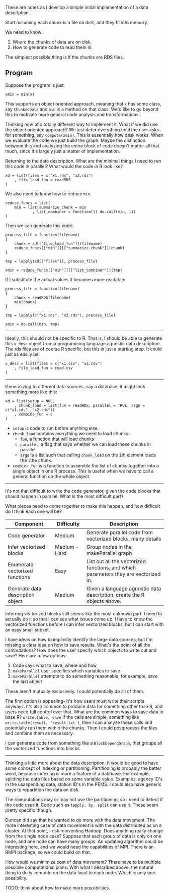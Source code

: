 These are notes as I develop a simple initial implementation of a data description.

Start assuming each chunk is a file on disk, and they fit into memory.

We need to know:
1. Where the chunks of data are on disk.
2. How to generate code to read them in.

The simplest possible thing is if the chunks are RDS files.

## Program

Suppose the program is just:

```{r}
xmin = min(x)
```

This supports an object oriented approach, meaning that `x` has some class, say `ChunkedData` and `min` is a method on that class.
We'd like to go beyond this to motivate more general code analysis and transformations.

Thinking now of a totally different way to implement it.
What if we did use the object oriented approach?
We just defer everything until the user asks for something, say `compute(xmin)`.
This is essentially how dask works.
When we evaluate the code we just build the graph.
Maybe the distinction between this and analyzing the entire block of code doesn't matter all that much, since it's largely just a matter of implementation.

Returning to the data description.
What are the minimal things I need to run this code in parallel?
What would the code in R look like?

```{r}
xd = list(files = c("x1.rds", "x2.rds")
    , file_load_fun = readRDS
)
```

We also need to know how to reduce `min`.

```{r}
reduce_funcs = list(
    min = list(summarize_chunk = min
            , list_combiner = function(l) do.call(min, l))
)
```

Then we can generate this code:

```{r}
process_file = function(filename)
{
    chunk = xd[["file_load_fun"]](filename)
    reduce_funcs[["min"]][["summarize_chunk"]](chunk)
}

tmp = lapply(xd[["files"]], process_file)

xmin = reduce_funcs[["min"]][["list_combiner"]](tmp)
```

If I substitute the actual values it becomes more readable:

```{r}
process_file = function(filename)
{
    chunk = readRDS(filename)
    min(chunk)
}

tmp = lapply(c("x1.rds", "x2.rds"), process_file)

xmin = do.call(min, tmp)
```

-------

Ideally, this should not be specific to R.
That is, I should be able to generate this `x_desc` object from a programming language agnostic data description.
The rds files are of course R specific, but this is just a starting step.
It could just as easily be:

```{r}
x_desc = list(files = c("x1.csv", "x2.csv")
    , file_load_fun = read.csv
)
```

-------

Generalizing to different data sources, say a database, it might look something more like this:

```{r}
xd = list(setup = NULL
    , chunk_load = list(fun = readRDS, parallel = TRUE, args = c("x1.rds", "x2.rds"))
    , combine_fun = c
)
```

- `setup` is code to run before anything else.
- `chunk_load` contains everything we need to load chunks:
    - `fun`, a function that will load chunks
    - `parallel`, a flag that says whether we can load these chunks in parallel
    - `args` is a list such that calling `chunk_load` on the `i`th element loads the `i`the chunk.
- `combine_fun` is a function to assemble the list of chunks together into a single object in one R process.
    This is useful when we have to call a general function on the whole object.

------------------------------------------------------------

It's not that difficult to write the code generator, given the code blocks that should happen in parallel.
What is the most difficult part?

What pieces need to come together to make this happen, and how difficult do I think each one will be?

Component   |   Difficulty  |   Description   
------------|---------------|-------------------------------
Code generator  |   Medium     |   Generate parallel code from vectorized blocks, many details
Infer vectorized blocks |   Medium - Hard | Group nodes in the makeParallel graph
Enumerate vectorized functions  |   Easy    | List out all the vectorized functions, and which parameters they are vectorized in.
Generate data description object  |   Medium    | Given a language agnostic data description, create the R objects above.

Inferring vectorized blocks still seems like the most unknown part.
I need to actually do it so that I can see what issues come up.
I have to know the vectorized functions before I can infer vectorized blocks, but I can start with an easy small subset.

I have ideas on how to implicitly identify the large data sources, but I'm missing a clear idea on how to save results.
What's the point of all the computations?
How does the user specify which objects to write out and save?
Here are a few options:

1. Code says what to save, where and how
1. `makeParallel` user specifies which variables to save
2. `makeParallel` attempts to do something reasonable, for example, save the last object

These aren't mutually exclusively. I could potentially do all of them.

The first option is appealing- it's how users must write their scripts anyways.
It's also common to produce data for something other than R, and users need full control over that.
What are the common ways to save data in base R? `write.table, save`
If the calls are simple, something like `write.table(result, 'result.txt')`, then I can analyze these calls and potentially run them within the chunks.
Then I could postprocess the files and combine them as necessary.

I can generate code from something like a `BlockDependGraph`, that groups all the vectorized functions into blocks.


------------------------------------------------------------

Thinking a little more about the data description.
It would be good to have some concept of indexing or partitioning.
Partitioning is probably the better word, because indexing is more a feature of a database.
For example, splitting the data files based on some variable value.
Examples: agency ID's in the usaspending data, station ID's in the PEMS.
I could also have generic ways to repartition the data on disk.

The computations may or may not use the partitioning, so I need to detect if the code uses it.
Code such as `tapply, by, split` can use it.
These seem pretty specific though.

Duncan did say that he wanted to do more with the data movement.
The more interesting case of data movement is with the data distributed as on a cluster.
At that point, I risk reinventing Hadoop.
Does anything really change from the single node case?
Suppose that each group of data is only on one node, and one node can have many groups.
An updating algorithm could be interesting here, and we would need the capabilities of MPI.
There is an RMPI package, so we could build on that.

How would we minimize cost of data movement?
There have to be multiple possibile computational plans.
With what I described above, the natural thing to do is compute on the data local to each node.
Which is only one possibility.

TODO: think about how to make more possibilities.
